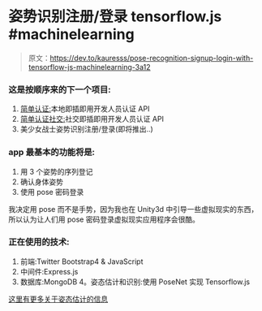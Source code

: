 # 姿势识别注册/登录 tensorflow.js #machinelearning

> 原文：<https://dev.to/kauresss/pose-recognition-signup-login-with-tensorflow-js-machinelearning-3a12>

### 这是按顺序来的下一个项目:

1.  [简单认证:](//https:simplyauth.herokuapp.com)本地即插即用开发人员认证 API
2.  [简单认证社交:](//https:simplyauthsocial.herokuapp.com)社交即插即用开发人员认证 API
3.  美少女战士姿势识别注册/登录(即将推出..)

### app 最基本的功能将是:

1.  用 3 个姿势的序列登记
2.  确认身体姿势
3.  使用 pose 密码登录

我决定用 pose 而不是手势，因为我也在 Unity3d 中引导一些虚拟现实的东西，所以认为让人们用 pose 密码登录虚拟现实应用程序会很酷。

### 正在使用的技术:

1.  前端:Twitter Bootstrap4 & JavaScript
2.  中间件:Express.js
3.  数据库:MongoDB 4。姿态估计和识别:使用 PoseNet 实现 Tensorflow.js

[这里有更多关于姿态估计的信息](https://medium.com/tensorflow/real-time-human-pose-estimation-in-the-browser-with-tensorflow-js-7dd0bc881cd5)
